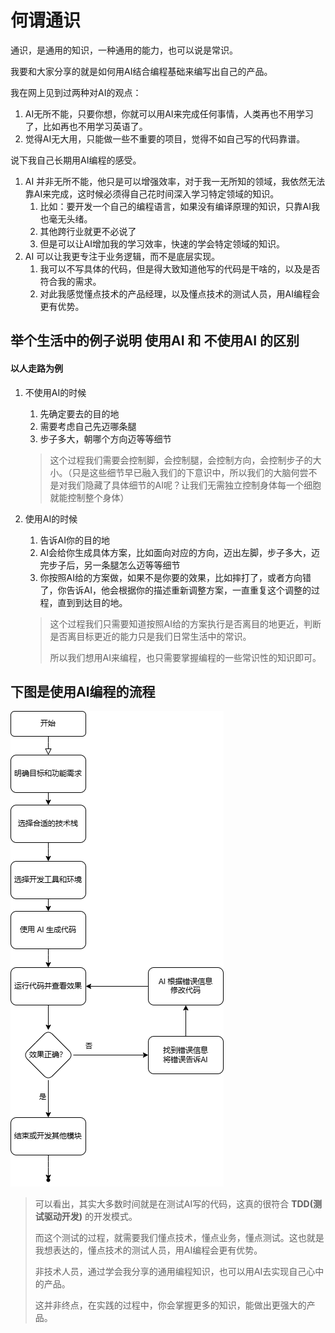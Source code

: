 # 何谓通识

通识，是通用的知识，一种通用的能力，也可以说是常识。

我要和大家分享的就是如何用AI结合编程基础来编写出自己的产品。

我在网上见到过两种对AI的观点：

1. AI无所不能，只要你想，你就可以用AI来完成任何事情，人类再也不用学习了，比如再也不用学习英语了。
2. 觉得AI无大用，只能做一些不重要的项目，觉得不如自己写的代码靠谱。

说下我自己长期用AI编程的感受。
1. AI 并非无所不能，他只是可以增强效率，对于我一无所知的领域，我依然无法靠AI来完成，这时候必须得自己花时间深入学习特定领域的知识。
    1. 比如：要开发一个自己的编程语言，如果没有编译原理的知识，只靠AI我也毫无头绪。
    2. 其他跨行业就更不必说了
    3. 但是可以让AI增加我的学习效率，快速的学会特定领域的知识。
2. AI 可以让我更专注于业务逻辑，而不是底层实现。
   1. 我可以不写具体的代码，但是得大致知道他写的代码是干啥的，以及是否符合我的需求。
   2. 对此我感觉懂点技术的产品经理，以及懂点技术的测试人员，用AI编程会更有优势。



## 举个生活中的例子说明 使用AI 和 不使用AI 的区别

#### 以人走路为例

1. 不使用AI的时候
   1. 先确定要去的目的地
   2. 需要考虑自己先迈哪条腿
   3. 步子多大，朝哪个方向迈等等细节
   > 这个过程我们需要会控制脚，会控制腿，会控制方向，会控制步子的大小。（只是这些细节早已融入我们的下意识中，所以我们的大脑何尝不是对我们隐藏了具体细节的AI呢？让我们无需独立控制身体每一个细胞就能控制整个身体）

2. 使用AI的时候
   1. 告诉AI你的目的地
   2. AI会给你生成具体方案，比如面向对应的方向，迈出左脚，步子多大，迈完步子后，另一条腿怎么迈等等细节
   3. 你按照AI给的方案做，如果不是你要的效果，比如摔打了，或者方向错了，你告诉AI，他会根据你的描述重新调整方案，一直重复这个调整的过程，直到到达目的地。
   > 这个过程我们只需要知道按照AI给的方案执行是否离目的地更近，判断是否离目标更近的能力只是我们日常生活中的常识。
   > 
   > 所以我们想用AI来编程，也只需要掌握编程的一些常识性的知识即可。

## 下图是使用AI编程的流程

![AI编程流程](./images/flow.png)

> 可以看出，其实大多数时间就是在测试AI写的代码，这真的很符合 **TDD(测试驱动开发)** 的开发模式。
>
> 而这个测试的过程，就需要我们懂点技术，懂点业务，懂点测试。这也就是我想表达的，懂点技术的测试人员，用AI编程会更有优势。
>
> 非技术人员，通过学会我分享的通用编程知识，也可以用AI去实现自己心中的产品。
>
> 这并非终点，在实践的过程中，你会掌握更多的知识，能做出更强大的产品。


